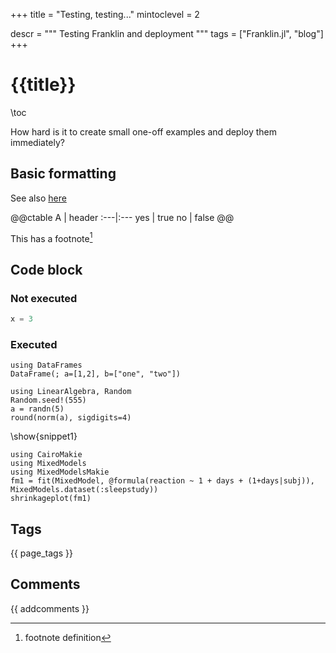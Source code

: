 +++
title = "Testing, testing..."
mintoclevel = 2

descr = """
    Testing Franklin and deployment
    """
tags = ["Franklin.jl", "blog"]
+++

# {{title}}

\toc

How hard is it to create small one-off examples and deploy them immediately?

## Basic formatting

See also [here](https://franklinjl.org/syntax/markdown/)

@@ctable
A   | header
:---|:---
yes | true
no  | false
@@

This has a footnote[^1]

[^1]: footnote definition

## Code block

### Not executed

```julia
x = 3
```

### Executed

```!
using DataFrames
DataFrame(; a=[1,2], b=["one", "two"])
```

```julia:snippet1
using LinearAlgebra, Random
Random.seed!(555)
a = randn(5)
round(norm(a), sigdigits=4)
```

\show{snippet1}

```!
using CairoMakie
using MixedModels
using MixedModelsMakie
fm1 = fit(MixedModel, @formula(reaction ~ 1 + days + (1+days|subj)), MixedModels.dataset(:sleepstudy))
shrinkageplot(fm1)
```

## Tags

{{ page_tags }}

## Comments

{{ addcomments }}
